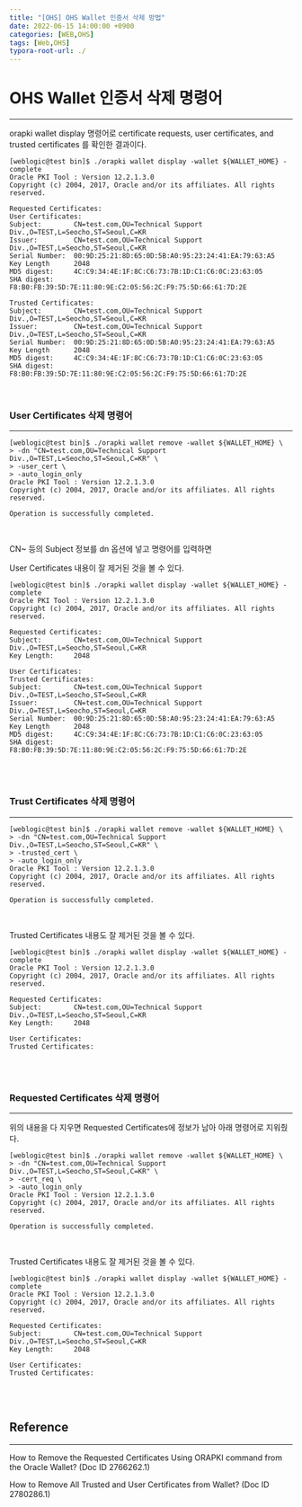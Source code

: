 ```yaml
---
title: "[OHS] OHS Wallet 인증서 삭제 방법"
date: 2022-06-15 14:00:00 +0900
categories: [WEB,OHS]
tags: [Web,OHS]
typora-root-url: ./
---
```



# **OHS Wallet 인증서 삭제 명령어**

---

orapki wallet display 명령어로 certificate requests, user certificates, and trusted certificates 를 확인한 결과이다.

```
[weblogic@test bin]$ ./orapki wallet display -wallet ${WALLET_HOME} -complete
Oracle PKI Tool : Version 12.2.1.3.0
Copyright (c) 2004, 2017, Oracle and/or its affiliates. All rights reserved.

Requested Certificates:
User Certificates:
Subject:        CN=test.com,OU=Technical Support Div.,O=TEST,L=Seocho,ST=Seoul,C=KR
Issuer:         CN=test.com,OU=Technical Support Div.,O=TEST,L=Seocho,ST=Seoul,C=KR
Serial Number:  00:9D:25:21:8D:65:0D:5B:A0:95:23:24:41:EA:79:63:A5
Key Length      2048
MD5 digest:     4C:C9:34:4E:1F:8C:C6:73:7B:1D:C1:C6:0C:23:63:05
SHA digest:     F8:B0:FB:39:5D:7E:11:80:9E:C2:05:56:2C:F9:75:5D:66:61:7D:2E

Trusted Certificates:
Subject:        CN=test.com,OU=Technical Support Div.,O=TEST,L=Seocho,ST=Seoul,C=KR
Issuer:         CN=test.com,OU=Technical Support Div.,O=TEST,L=Seocho,ST=Seoul,C=KR
Serial Number:  00:9D:25:21:8D:65:0D:5B:A0:95:23:24:41:EA:79:63:A5
Key Length      2048
MD5 digest:     4C:C9:34:4E:1F:8C:C6:73:7B:1D:C1:C6:0C:23:63:05
SHA digest:     F8:B0:FB:39:5D:7E:11:80:9E:C2:05:56:2C:F9:75:5D:66:61:7D:2E

```

<br/>



### **User Certificates 삭제 명령어**

----



```
[weblogic@test bin]$ ./orapki wallet remove -wallet ${WALLET_HOME} \
> -dn "CN=test.com,OU=Technical Support Div.,O=TEST,L=Seocho,ST=Seoul,C=KR" \
> -user_cert \
> -auto_login_only
Oracle PKI Tool : Version 12.2.1.3.0
Copyright (c) 2004, 2017, Oracle and/or its affiliates. All rights reserved.

Operation is successfully completed.
```

<br/>



CN~ 등의 Subject 정보를 dn 옵션에 넣고 명령어를 입력하면

User Certificates 내용이 잘 제거된 것을 볼 수 있다.

```
[weblogic@test bin]$ ./orapki wallet display -wallet ${WALLET_HOME} -complete                             
Oracle PKI Tool : Version 12.2.1.3.0
Copyright (c) 2004, 2017, Oracle and/or its affiliates. All rights reserved.

Requested Certificates:
Subject:        CN=test.com,OU=Technical Support Div.,O=TEST,L=Seocho,ST=Seoul,C=KR
Key Length:     2048

User Certificates:
Trusted Certificates:
Subject:        CN=test.com,OU=Technical Support Div.,O=TEST,L=Seocho,ST=Seoul,C=KR
Issuer:         CN=test.com,OU=Technical Support Div.,O=TEST,L=Seocho,ST=Seoul,C=KR
Serial Number:  00:9D:25:21:8D:65:0D:5B:A0:95:23:24:41:EA:79:63:A5
Key Length      2048
MD5 digest:     4C:C9:34:4E:1F:8C:C6:73:7B:1D:C1:C6:0C:23:63:05
SHA digest:     F8:B0:FB:39:5D:7E:11:80:9E:C2:05:56:2C:F9:75:5D:66:61:7D:2E
```



<br/><br/>

### **Trust Certificates 삭제 명령어**

----



```
[weblogic@test bin]$ ./orapki wallet remove -wallet ${WALLET_HOME} \
> -dn "CN=test.com,OU=Technical Support Div.,O=TEST,L=Seocho,ST=Seoul,C=KR" \
> -trusted_cert \
> -auto_login_only
Oracle PKI Tool : Version 12.2.1.3.0
Copyright (c) 2004, 2017, Oracle and/or its affiliates. All rights reserved.

Operation is successfully completed.
```



<br/>



Trusted Certificates 내용도 잘 제거된 것을 볼 수 있다.

```
[weblogic@test bin]$ ./orapki wallet display -wallet ${WALLET_HOME} -complete                             
Oracle PKI Tool : Version 12.2.1.3.0
Copyright (c) 2004, 2017, Oracle and/or its affiliates. All rights reserved.

Requested Certificates:
Subject:        CN=test.com,OU=Technical Support Div.,O=TEST,L=Seocho,ST=Seoul,C=KR
Key Length:     2048

User Certificates:
Trusted Certificates:
```



<br/>

<br/>

### **Requested Certificates 삭제 명령어**

----



위의 내용을 다 지우면 Requested Certificates에 정보가 남아 아래 명령어로 지워줬다.

```
[weblogic@test bin]$ ./orapki wallet remove -wallet ${WALLET_HOME} \
> -dn "CN=test.com,OU=Technical Support Div.,O=TEST,L=Seocho,ST=Seoul,C=KR" \
> -cert_req \
> -auto_login_only
Oracle PKI Tool : Version 12.2.1.3.0
Copyright (c) 2004, 2017, Oracle and/or its affiliates. All rights reserved.

Operation is successfully completed.
```



<br/>



Trusted Certificates 내용도 잘 제거된 것을 볼 수 있다.

```
[weblogic@test bin]$ ./orapki wallet display -wallet ${WALLET_HOME} -complete                             
Oracle PKI Tool : Version 12.2.1.3.0
Copyright (c) 2004, 2017, Oracle and/or its affiliates. All rights reserved.

Requested Certificates:
Subject:        CN=test.com,OU=Technical Support Div.,O=TEST,L=Seocho,ST=Seoul,C=KR
Key Length:     2048

User Certificates:
Trusted Certificates:
```



<br/>

<br/>

## **Reference**

---

How to Remove the Requested Certificates Using ORAPKI command from the Oracle Wallet? (Doc ID 2766262.1)

How to Remove All Trusted and User Certificates from Wallet? (Doc ID 2780286.1)

<br/>

